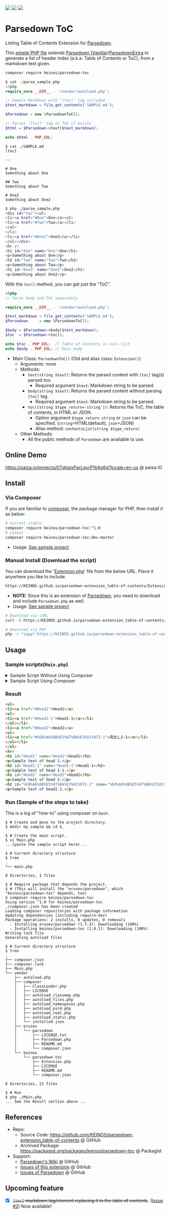 [![](https://travis-ci.org/KEINOS/parsedown-extension_table-of-contents.svg?branch=master)](https://travis-ci.org/KEINOS/parsedown-extension_table-of-contents "Travis CI Build Status")
[![](https://img.shields.io/packagist/php-v/keinos/parsedown-toc)](https://packagist.org/packages/keinos/parsedown-toc "Supported PHP Version")
[![](https://img.shields.io/badge/Parsedown-%3E%3D1.7-blue)](https://github.com/erusev/parsedown/releases "Supported Parsedown Version")

# Parsedown ToC

Listing Table of Contents Extension for [Parsedown](http://parsedown.org/).

This [simple PHP file](https://github.com/KEINOS/parsedown-extension_table-of-contents/blob/master/Extension.php) extends [Parsedown (Vanilla)](https://github.com/erusev/parsedown)/[ParsedownExtra](https://github.com/erusev/parsedown-extra) to generate a list of header index (a.k.a. Table of Contents or ToC), from a markdown text given.

```bash
composer require keinos/parsedown-toc
```

```php
$ cat ./parse_sample.php
<?php
require_once __DIR__ . '/vendor/autoload.php';

// Sample Markdown with '[toc]' tag included
$text_markdown = file_get_contents('SAMPLE.md');

$Parsedown = new \ParsedownToC();

// Parses '[toc]' tag to ToC if exists
$html = $Parsedown->text($text_markdown);

echo $html . PHP_EOL;

```

```shellsession
$ cat ./SAMPLE.md
[toc]

---

# One
Something about One

## Two
Something about Two

# One2
Something about One2
```

```bash
$ php ./parse_sample.php
<div id="toc"><ul>
<li><a href="#One">One</a><ul>
<li><a href="#Two">Two</a></li>
</ul>
</li>
<li><a href="#One2">One2</a></li>
</ul></div>
<hr />
<h1 id="One" name="One">One</h1>
<p>Something about One</p>
<h2 id="Two" name="Two">Two</h2>
<p>Something about Two</p>
<h1 id="One2" name="One2">One2</h1>
<p>Something about One2</p>
```

With the `toc()` method, you can get just the "ToC".

```php
<?php
// Parse body and ToC separately

require_once __DIR__ . '/vendor/autoload.php';

$text_markdown = file_get_contents('SAMPLE.md');
$Parsedown     = new \ParsedownToC();

$body = $Parsedown->body($text_markdown);
$toc  = $Parsedown->toc();

echo $toc . PHP_EOL;  // Table of Contents in <ul> list
echo $body . PHP_EOL; // Main body
```

- Main Class: `ParsedownToC()` (Old and alias class: `Extension()`)
  - Arguments: none
  - Methods:
    - `text(string $text)`: Returns the parsed content with `[toc]` tag(s) parsed too.
      - Required argument `$text`: Markdown string to be parsed.
    - `body(string $text)`: Returns the parsed content without parsing `[toc]` tag.
      - Required argument `$text`: Markdown string to be parsed.
    - `toc([string $type_return='string'])`: Returns the ToC, the table of contents, in HTML or JSON.
      - Option argument `$type_return`: `string` or `json` can be specified. (`string`=HTML(default), `json`=JSON)
      - Alias method: `contentsList(string $type_return)`
  - Other Methods:
    - All the public methods of `Parsedown` are available to use.

## Online Demo

https://paiza.io/projects/0TghplxParLqyrP1tjAg6g?locale=en-us @ paiza.IO

## Install

### Via Composer

If you are familiar to [composer](https://en.wikipedia.org/wiki/Composer_(software)), the package manager for PHP, then install it as below:

```bash
# Current stable
composer require keinos/parsedown-toc:^1.0
# Latest
composer require keinos/parsedown-toc:dev-master
```

- Usage: [See sample project](https://github.com/KEINOS/parsedown-extension_table-of-contents/tree/master/samples/composer)

### Manual Install (Download the script)

You can download the '[Extension.php](https://github.com/KEINOS/parsedown-extension_table-of-contents/blob/master/Extension.php)' file from the below URL. Place it anywhere you like to include.

```bash
https://KEINOS.github.io/parsedown-extension_table-of-contents/Extension.php
```

- **NOTE:** Since this is an extension of [Parsedown](https://parsedown.org/), you need to download and include `Parsedown.php` as well.
- Usage: [See sample project](https://github.com/KEINOS/parsedown-extension_table-of-contents/tree/master/samples/download)

```bash
# Download via cURL
curl -O https://KEINOS.github.io/parsedown-extension_table-of-contents/Extension.php
```

```bash
# Download via PHP
php -r "copy('https://KEINOS.github.io/parsedown-extension_table-of-contents/Extension.php', './Extension.php');"
```

## Usage

### Sample scripts(`Main.php`)

<details><summary>Sample Script Without Using Composer</summary><div><br>

```php
<?php
/* Sample script of Parsedown-ToC without using composer */
require_once('Pasedown.php');
require_once('Extension.php');

$textMarkdown =<<<EOL
# Head1
Sample text of head 1.
## Head1-1
Sample text of head 1-1.
# Head2
Sample text of head 2.
## 見出し2-1
Sample text of head2-1.
EOL;

$Parsedown = new ParsedownToc();

$Body = $Parsedown->text($textMarkdown);
$ToC  = $Parsedown->contentsList();

echo $ToC . PHP_EOL;
echo '<hr>' . PHP_EOL;
echo $Body . PHP_EOL;
```

</div></details>

<details><summary>Sample Script Using Composer</summary><div><br>

```php
<?php
/* Sample script of Parsedown-ToC using composer */
require_once __DIR__ . '/vendor/autoload.php';

$textMarkdown =<<<EOL
# Head1
Sample text of head 1.
## Head1-1
Sample text of head 1-1.
# Head2
Sample text of head 2.
## 見出し2-1
Sample text of head2-1.
EOL;

$Parsedown = new ParsedownToc();

$Body = $Parsedown->text($textMarkdown);
$ToC  = $Parsedown->contentsList();

echo $ToC . PHP_EOL;
echo '<hr>' . PHP_EOL;
echo $Body . PHP_EOL;
```

</div></details>

### Result

```html
<ul>
<li><a href="#Head1">Head1</a>
<ul>
<li><a href="#Head1-1">Head1-1</a></li>
</ul></li>
<li><a href="#Head2">Head2</a>
<ul>
<li><a href="#%E8%A6%8B%E5%87%BA%E3%81%972-1">見出し2-1</a></li>
</ul></li>
</ul>
<hr>
<h1 id="Head1" name="Head1">Head1</h1>
<p>Sample text of head 1.</p>
<h2 id="Head1-1" name="Head1-1">Head1-1</h2>
<p>Sample text of head 1-1.</p>
<h1 id="Head2" name="Head2">Head2</h1>
<p>Sample text of head 2.</p>
<h2 id="%E8%A6%8B%E5%87%BA%E3%81%972-1" name="%E8%A6%8B%E5%87%BA%E3%81%972-1">見出し2-1</h2>
<p>Sample text of head2-1.</p>
```

### Run (Sample of the steps to take)

This is a log of "how-to" using composer on `bash`.

```shellsession
$ # Create and move to the project directory.
$ mkdir my_sample && cd $_

$ # Create the main script.
$ vi Main.php
...(paste the sample script here)...

$ # Current directory structure
$ tree
.
└── main.php

0 directories, 1 files

$ # Require package that depends the project.
$ # (This will install the "erusev/parsedown", which "keinos/parsedown-toc" depends, too)
$ composer require keinos/parsedown-toc
Using version ^1.0 for keinos/parsedown-toc
./composer.json has been created
Loading composer repositories with package information
Updating dependencies (including require-dev)
Package operations: 2 installs, 0 updates, 0 removals
  - Installing erusev/parsedown (1.7.3): Downloading (100%)
  - Installing keinos/parsedown-toc (1.0.1): Downloading (100%)
Writing lock file
Generating autoload files

$ # Current directory structure
$ tree
.
├── composer.json
├── composer.lock
├── Main.php
└── vendor
    ├── autoload.php
    ├── composer
    │   ├── ClassLoader.php
    │   ├── LICENSE
    │   ├── autoload_classmap.php
    │   ├── autoload_files.php
    │   ├── autoload_namespaces.php
    │   ├── autoload_psr4.php
    │   ├── autoload_real.php
    │   ├── autoload_static.php
    │   └── installed.json
    ├── erusev
    │   └── parsedown
    │       ├── LICENSE.txt
    │       ├── Parsedown.php
    │       ├── README.md
    │       └── composer.json
    └── keinos
        └── parsedown-toc
            ├── Extension.php
            ├── LICENSE
            ├── README.md
            └── composer.json

6 directories, 21 files

$ # Run
$ php ./Main.php
... See the Result section above ...

```

## References

- Repo:
  - Source Code: https://github.com/KEINOS/parsedown-extension_table-of-contents @ GitHub
  - Archived Package: https://packagist.org/packages/keinos/parsedown-toc @ Packagist
- Support:
  - [Parsedown's Wiki](https://github.com/erusev/parsedown/wiki) @ GitHub
  - [Issues of this extension](https://github.com/KEINOS/parsedown-extension_table-of-contents/issues) @ GitHub
  - [Issues of Parsedown](https://github.com/erusev/parsedown/issues) @ GitHub

## Upcoming feature

- [x] ~~`[toc]` markdown tag/element replacing it to the table of contents~~. ([Issue #2](https://github.com/KEINOS/parsedown-extension_table-of-contents/issues/2)) Now available!
